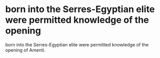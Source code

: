 # born into the Serres-Egyptian elite were permitted knowledge of the opening

born into the Serres-Egyptian elite were permitted knowledge of the opening
of Amenti.